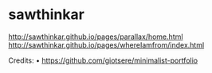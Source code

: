 # sawthinkar

http://sawthinkar.github.io/pages/parallax/home.html
http://sawthinkar.github.io/pages/whereIamfrom/index.html

Credits: 
• https://github.com/giotsere/minimalist-portfolio 